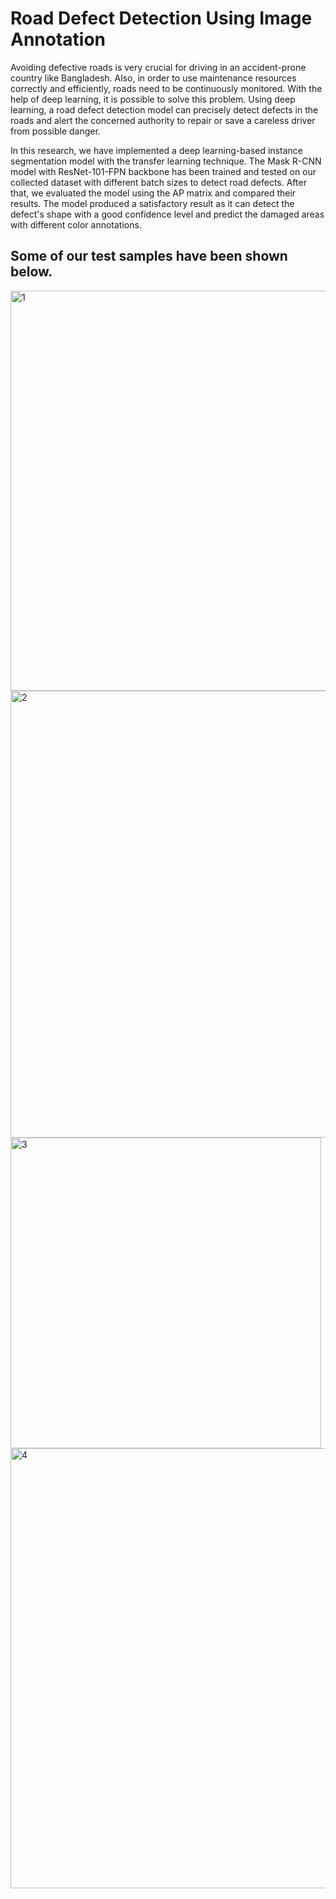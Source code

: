 # Road Defect Detection Using Image Annotation
	
Avoiding defective roads is very crucial for driving in an accident-prone country like Bangladesh. 
Also, in order to use maintenance resources correctly and efficiently, roads need to be continuously monitored.
With the help of deep learning, it is possible to solve this problem. Using deep learning, a road defect detection
model can precisely detect defects in the roads and alert the concerned authority to repair or save a careless driver
from possible danger.

In this research, we have implemented a deep learning-based instance segmentation model with the transfer learning technique.
The Mask R-CNN model with ResNet-101-FPN backbone has been trained and tested on our collected dataset with different batch sizes to
detect road defects. After that, we evaluated the model using the AP matrix and compared their results. The model produced a satisfactory
result as it can detect the defect's shape with a good confidence level and predict the damaged areas with different color annotations.

## Some of our test samples have been shown below.

<img width="640" alt="1" src="https://github.com/user-attachments/assets/f81198d7-081e-47c5-b35a-277d58820c07">

<img width="715" alt="2" src="https://github.com/user-attachments/assets/be5a3b4f-fa32-45cf-ae46-5ad9b2324247">

<img width="497" alt="3" src="https://github.com/user-attachments/assets/412f5aa6-9d2a-4a65-9f97-048d7ffa2577">

<img width="704" alt="4" src="https://github.com/user-attachments/assets/32f0e38f-b5fd-46ba-88ce-2cc3c7e904f3">



